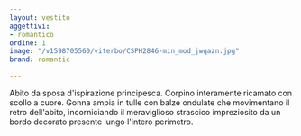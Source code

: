 ```yaml
---
layout: vestito
aggettivi:
- romantico
ordine: 1
image: "/v1598705560/viterbo/CSPH2846-min_mod_jwqazn.jpg"
brand: romantic

---
```

Abito da sposa d'ispirazione principesca. Corpino interamente ricamato con scollo a cuore. Gonna ampia in tulle con balze ondulate che movimentano il retro dell'abito, incorniciando il meraviglioso strascico impreziosito da un bordo decorato presente lungo l'intero perimetro.